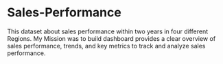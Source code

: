 # Sales-Performance
This dataset about sales performance within two years in four different Regions. My Mission was to build dashboard provides a clear overview of sales performance, trends, and key metrics to track and analyze sales performance.
